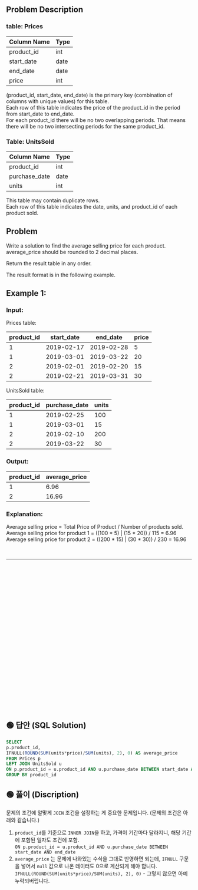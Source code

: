 
## Problem Description

### table: Prices


| Column Name   | Type    |
|---------------|---------|
| product_id    | int     |
| start_date    | date    |
| end_date      | date    |
| price         | int     |

(product_id, start_date, end_date) is the primary key (combination of columns with unique values) for this table.  
Each row of this table indicates the price of the product_id in the period from start_date to end_date.  
For each product_id there will be no two overlapping periods. That means there will be no two intersecting periods for the same product_id.  
 

### Table: UnitsSold


| Column Name   | Type    |
|---------------|---------|
| product_id    | int     |
| purchase_date | date    |
| units         | int     |

This table may contain duplicate rows.  
Each row of this table indicates the date, units, and product_id of each product sold.   
 
## Problem

Write a solution to find the average selling price for each product.  
average_price should be rounded to 2 decimal places.  

Return the result table in any order.  

The result format is in the following example.  

 

## Example 1:

### Input: 

Prices table:


| product_id | start_date | end_date   | price  |
|------------|------------|------------|--------|
| 1          | 2019-02-17 | 2019-02-28 | 5      |
| 1          | 2019-03-01 | 2019-03-22 | 20     |
| 2          | 2019-02-01 | 2019-02-20 | 15     |
| 2          | 2019-02-21 | 2019-03-31 | 30     |

UnitsSold table:


| product_id | purchase_date | units |
|------------|---------------|-------|
| 1          | 2019-02-25    | 100   |
| 1          | 2019-03-01    | 15    |
| 2          | 2019-02-10    | 200   |
| 2          | 2019-03-22    | 30    |

### Output: 

| product_id | average_price |
|------------|---------------|
| 1          | 6.96          |
| 2          | 16.96         |

### Explanation: 

Average selling price = Total Price of Product / Number of products sold.  
Average selling price for product 1 = ((100 * 5) | (15 * 20)) / 115 = 6.96  
Average selling price for product 2 = ((200 * 15) | (30 * 30)) / 230 = 16.96  


<br/>

---

<br/>
<br/>
<br/>
<br/>
<br/>
<br/>
<br/>
<br/>
<br/>
<br/>
<br/>
<br/>
<br/>
<br/>
<br/>
<br/>
<br/>
<br/>
<br/>
<br/>
<br/>
<br/>
<br/>

## 🟢 답안 (SQL Solution)

```sql
SELECT 
p.product_id, 
IFNULL(ROUND(SUM(units*price)/SUM(units), 2), 0) AS average_price
FROM Prices p 
LEFT JOIN UnitsSold u
ON p.product_id = u.product_id AND u.purchase_date BETWEEN start_date AND end_date
GROUP BY product_id
```

## 🟢 풀이 (Discription)
문제의 조건에 알맞게 `JOIN` 조건을 설정하는 게 중요한 문제입니다. (문제의 조건은 아래와 같습니다.)  

1. `product_id`를 기준으로 `INNER JOIN`을 하고, 가격이 기간마다 달라지니, 해당 기간에 포함된 일자도 조건에 포함.  
`ON p.product_id = u.product_id AND u.purchase_date BETWEEN start_date AND end_date`
2. `average_price` 는 문제에 나와있는 수식을 그대로 반영하면 되는데, `IFNULL` 구문을 넣어서 `null` 값으로 나온 데이터도 0으로 계산되게 해야 합니다.  
`IFNULL(ROUND(SUM(units*price)/SUM(units), 2), 0)` - 그렇지 않으면 아예 누락되버립니다.  